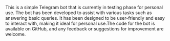 This is a simple Telegram bot that is currently in testing phase for personal use. The bot has been developed to assist with various tasks such as answering basic queries. It has been designed to be user-friendly and easy to interact with, making it ideal for personal use.The code for the bot is available on GitHub, and any feedback or suggestions for improvement are welcome.
